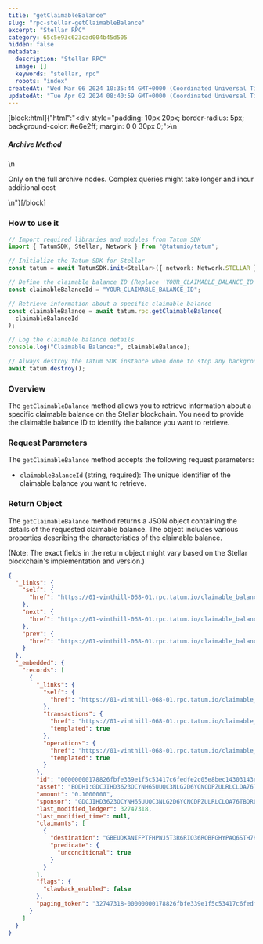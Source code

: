 ```yaml
---
title: "getClaimableBalance"
slug: "rpc-stellar-getClaimableBalance"
excerpt: "Stellar RPC"
category: 65c5e93c623cad004b45d505
hidden: false
metadata: 
  description: "Stellar RPC"
  image: []
  keywords: "stellar, rpc"
  robots: "index"
createdAt: "Wed Mar 06 2024 10:35:44 GMT+0000 (Coordinated Universal Time)"
updatedAt: "Tue Apr 02 2024 08:40:59 GMT+0000 (Coordinated Universal Time)"
---
```

[block:html]{"html":"<div style=\"padding: 10px 20px; border-radius: 5px; background-color: #e6e2ff; margin: 0 0 30px 0;\">\n  <h5>Archive Method</h5>\n  <p>Only on the full archive nodes. Complex queries might take longer and incur additional cost</p>\n</div>"}[/block]

### How to use it

```typescript
// Import required libraries and modules from Tatum SDK
import { TatumSDK, Stellar, Network } from "@tatumio/tatum";

// Initialize the Tatum SDK for Stellar
const tatum = await TatumSDK.init<Stellar>({ network: Network.STELLAR });

// Define the claimable balance ID (Replace 'YOUR_CLAIMABLE_BALANCE_ID' with the actual claimable balance ID)
const claimableBalanceId = "YOUR_CLAIMABLE_BALANCE_ID";

// Retrieve information about a specific claimable balance
const claimableBalance = await tatum.rpc.getClaimableBalance(
  claimableBalanceId
);

// Log the claimable balance details
console.log("Claimable Balance:", claimableBalance);

// Always destroy the Tatum SDK instance when done to stop any background processes
await tatum.destroy();
```

### Overview

The `getClaimableBalance` method allows you to retrieve information about a specific claimable balance on the Stellar blockchain. You need to provide the claimable balance ID to identify the balance you want to retrieve.

### Request Parameters

The `getClaimableBalance` method accepts the following request parameters:

- `claimableBalanceId` (string, required):
  The unique identifier of the claimable balance you want to retrieve.

### Return Object

The `getClaimableBalance` method returns a JSON object containing the details of the requested claimable balance. The object includes various properties describing the characteristics of the claimable balance.

(Note: The exact fields in the return object might vary based on the Stellar blockchain's implementation and version.)

```json
{
  "_links": {
    "self": {
      "href": "https://01-vinthill-068-01.rpc.tatum.io/claimable_balances?cursor=&limit=10&order=asc"
    },
    "next": {
      "href": "https://01-vinthill-068-01.rpc.tatum.io/claimable_balances?cursor=33494305-000000006f6cd6031f3e4fcdfb795412cc0f1ffd45663098691f5eff88ff9b6cff1006a0&limit=10&order=asc"
    },
    "prev": {
      "href": "https://01-vinthill-068-01.rpc.tatum.io/claimable_balances?cursor=32747318-00000000178826fbfe339e1f5c53417c6fedfe2c05e8bec14303143ec46b38981b09c3f9&limit=10&order=desc"
    }
  },
  "_embedded": {
    "records": [
      {
        "_links": {
          "self": {
            "href": "https://01-vinthill-068-01.rpc.tatum.io/claimable_balances/00000000178826fbfe339e1f5c53417c6fedfe2c05e8bec14303143ec46b38981b09c3f9"
          },
          "transactions": {
            "href": "https://01-vinthill-068-01.rpc.tatum.io/claimable_balances/00000000178826fbfe339e1f5c53417c6fedfe2c05e8bec14303143ec46b38981b09c3f9/transactions{?cursor,limit,order}",
            "templated": true
          },
          "operations": {
            "href": "https://01-vinthill-068-01.rpc.tatum.io/claimable_balances/00000000178826fbfe339e1f5c53417c6fedfe2c05e8bec14303143ec46b38981b09c3f9/operations{?cursor,limit,order}",
            "templated": true
          }
        },
        "id": "00000000178826fbfe339e1f5c53417c6fedfe2c05e8bec14303143ec46b38981b09c3f9",
        "asset": "BODHI:GDCJIHD3623OCYNH65UUQC3NLG2D6YCNCDPZULRLCLOA76TBQRL6A3TF",
        "amount": "0.1000000",
        "sponsor": "GDCJIHD3623OCYNH65UUQC3NLG2D6YCNCDPZULRLCLOA76TBQRL6A3TF",
        "last_modified_ledger": 32747318,
        "last_modified_time": null,
        "claimants": [
          {
            "destination": "GBEUDKANIFPTFHPWJ5T3R6RIO36RQBFGHYPAQ6STH7KMNDHAT36LHOLD",
            "predicate": {
              "unconditional": true
            }
          }
        ],
        "flags": {
          "clawback_enabled": false
        },
        "paging_token": "32747318-00000000178826fbfe339e1f5c53417c6fedfe2c05e8bec14303143ec46b38981b09c3f9"
      }
    ]
  }
}
```
